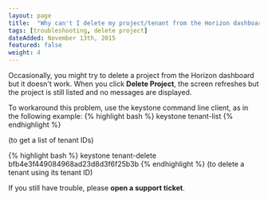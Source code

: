 ```yaml
---
layout: page
title:  "Why can't I delete my project/tenant from the Horizon dashboard?"
tags: [troubleshooting, delete project]
dateAdded: November 13th, 2015
featured: false
weight: 4
---
```


Occasionally, you might try to delete a project from the Horizon dashboard but it doesn't work. When you click **Delete Project**, the screen refreshes but the project is still listed and no messages are displayed.

To workaround this problem, use the keystone command line client, as in the following example:
{% highlight bash %}
keystone tenant-list
{% endhighlight %}

(to get a list of tenant IDs)

{% highlight bash %}
keystone tenant-delete bfb4e3f449084968ad23d8d3f6f25b3b
{% endhighlight %}
(to delete a tenant using its tenant ID)

If you still have trouble, please **open a support ticket**.
